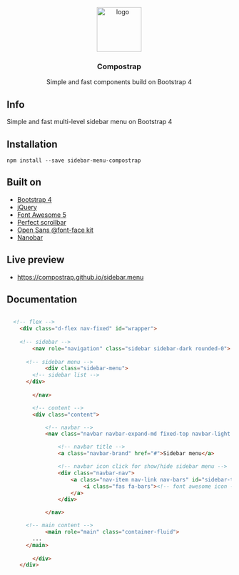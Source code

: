 <p align="center">
  <img src="https://avatars0.githubusercontent.com/u/50230834?s=400&u=3551f498f489486fb0ee563171d5fb2d43892a17&v=4" width="100" alt="logo">
</p>

<h3 align="center">Compostrap</h3>
<p align="center">Simple and fast components build on Bootstrap 4</p>

## Info
Simple and fast multi-level sidebar menu on Bootstrap 4

## Installation
```
npm install --save sidebar-menu-compostrap
```

## Built on

- [Bootstrap 4](https://getbootstrap.com)
- [jQuery](https://jquery.com)
- [Font Awesome 5](https://fontawesome.com)
- [Perfect scrollbar](https://github.com/mdbootstrap/perfect-scrollbar)
- [Open Sans @font-face kit](https://github.com/FontFaceKit/open-sans)
- [Nanobar](https://github.com/jacoborus/nanobar)

## Live preview

- https://compostrap.github.io/sidebar.menu

## Documentation

```html

  <!-- flex -->
	<div class="d-flex nav-fixed" id="wrapper">
    
    <!-- sidebar -->
		<nav role="navigation" class="sidebar sidebar-dark rounded-0">
      
      <!-- sidebar menu -->
			<div class="sidebar-menu">
        <!-- sidebar list -->
      </div>
      
		</nav>

		<!-- content -->
		<div class="content">

			<!-- navbar -->
			<nav class="navbar navbar-expand-md fixed-top navbar-light bg-light">

				<!-- navbar title -->
				<a class="navbar-brand" href="#">Sidebar menu</a>

				<!-- navbar icon click for show/hide sidebar menu -->
				<div class="navbar-nav">
					<a class="nav-item nav-link nav-bars" id="sidebar-toggle" href="#">
						<i class="fas fa-bars"><!-- font awesome icon --></i>
					</a>
				</div>

			</nav>

      <!-- main content -->
			<main role="main" class="container-fluid">
        ...
      </main>
      
		</div>
	</div>
```
